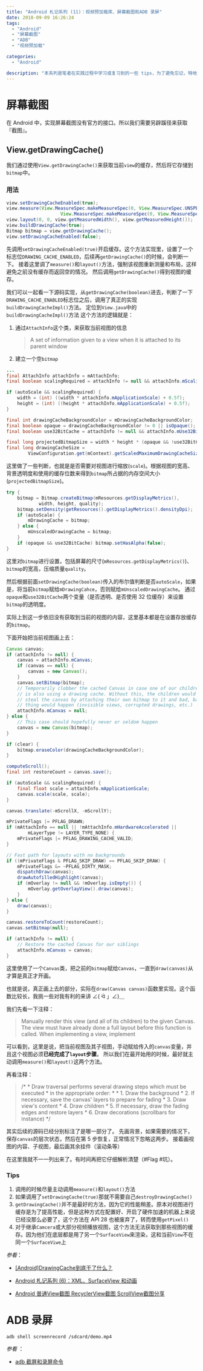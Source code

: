 ```yaml
---
title: "Android 札记系列 (11)：视频预加载库、屏幕截图和ADB 录屏"
date: 2018-09-09 16:26:24
tags:
  - "Android"
  - "屏幕截图"
  - "ADB"
  - "视频预加载"

categories:
  - "Android"

description: "本系列是笔者在实践过程中学习或复习到的一些 tips，为了避免忘记，特地记下来。本节记录的是了解如何实现屏幕截图、使用 ADB 录制屏幕以及介绍一个视频缓冲库..."
---
```


# 屏幕截图

在 Android 中，实现屏幕截图没有官方的接口。所以我们需要另辟蹊径来获取『截图』。

## View.getDrawingCache()

我们通过使用`View.getDrawingCache()`来获取当前`view`的缓存，然后将它存储到`bitmap`中。

### 用法

```java
view.setDrawingCacheEnabled(true);
view.measure(View.MeasureSpec.makeMeasureSpec(0, View.MeasureSpec.UNSPECIFIED),
                    View.MeasureSpec.makeMeasureSpec(0, View.MeasureSpec.UNSPECIFIED));
view.layout(0, 0, view.getMeasuredWidth(), view.getMeasuredHeight());
view.buildDrawingCache(true);
Bitmap bitmap = view.getDrawingCache();
view.setDrawingCacheEnabled(false);
```

先调用`setDrawingCacheEnabled(true)`开启缓存。这个方法实现里，设置了一个标志位`DRAWING_CACHE_ENABLED`，后续再`getDrawingCache()`的时候，会判断一下。
接着这里调了`measure()`和`layout()`方法，强制该视图重新测量和布局，这样避免之前没有缓存而返回空的情况。
然后调用`getDrawingCache()`得到视图的缓存。

我们可以一起看一下源码实现，从`getDrawingCache(boolean)`进去，判断了一下`DRAWING_CACHE_ENABLED`标志位之后，调用了真正的实现`buildDrawingCacheImpl()`方法。
定位到`View.java`中的`buildDrawingCacheImpl()`方法
这个方法的逻辑就是：

1. 通过`AttachInfo`这个类，来获取当前视图的信息

   > A set of information given to a view when it is attached to its parent
   > window

2. 建立一个空`bitmap`

```java
...
final AttachInfo attachInfo = mAttachInfo;
final boolean scalingRequired = attachInfo != null && attachInfo.mScalingRequired;

if (autoScale && scalingRequired) {
    width = (int) ((width * attachInfo.mApplicationScale) + 0.5f);
    height = (int) ((height * attachInfo.mApplicationScale) + 0.5f);
}

final int drawingCacheBackgroundColor = mDrawingCacheBackgroundColor;
final boolean opaque = drawingCacheBackgroundColor != 0 || isOpaque();
final boolean use32BitCache = attachInfo != null && attachInfo.mUse32BitDrawingCache;

final long projectedBitmapSize = width * height * (opaque && !use32BitCache ? 2 : 4);
final long drawingCacheSize =
        ViewConfiguration.get(mContext).getScaledMaximumDrawingCacheSize();
```

这里做了一些判断，也就是是否需要对视图进行缩放(`scale`)。根据视图的宽高、背景透明度和使用的缓存位数来得到`bitmap`所占据的内存空间大小(`projectedBitmapSize`)。


```java
try {
    bitmap = Bitmap.createBitmap(mResources.getDisplayMetrics(),
            width, height, quality);
    bitmap.setDensity(getResources().getDisplayMetrics().densityDpi);
    if (autoScale) {
        mDrawingCache = bitmap;
    } else {
        mUnscaledDrawingCache = bitmap;
    }
    if (opaque && use32BitCache) bitmap.setHasAlpha(false);
}
```

这里对`bitmap`进行设置，包括屏幕的尺寸(`mResources.getDisplayMetrics()`)、`bitmap`的宽高，压缩质量`quality`。

然后根据前面`setDrawingCache(boolean)`传入的布尔值判断是否`autoScale`，如果是，将当前`bitmap`赋给`mDrawingCahce`，否则赋给`mUnscaledDrawingCache`。
通过`opaque`和`use32BitCache`两个变量（是否透明、是否使用 32 位缓存）来设置`bitmap`的透明度。

实际上到这一步依旧没有获取到当前的视图的内容，这里基本都是在设置存放缓存的`bitmap`。

下面开始把当前视图画上去：

```java
Canvas canvas;
if (attachInfo != null) {
    canvas = attachInfo.mCanvas;
    if (canvas == null) {
        canvas = new Canvas();
    }
    canvas.setBitmap(bitmap);
    // Temporarily clobber the cached Canvas in case one of our children
    // is also using a drawing cache. Without this, the children would
    // steal the canvas by attaching their own bitmap to it and bad, bad
    // thing would happen (invisible views, corrupted drawings, etc.)
    attachInfo.mCanvas = null;
} else {
    // This case should hopefully never or seldom happen
    canvas = new Canvas(bitmap);
}

if (clear) {
    bitmap.eraseColor(drawingCacheBackgroundColor);
}

computeScroll();
final int restoreCount = canvas.save();

if (autoScale && scalingRequired) {
    final float scale = attachInfo.mApplicationScale;
    canvas.scale(scale, scale);
}

canvas.translate(-mScrollX, -mScrollY);

mPrivateFlags |= PFLAG_DRAWN;
if (mAttachInfo == null || !mAttachInfo.mHardwareAccelerated ||
        mLayerType != LAYER_TYPE_NONE) {
    mPrivateFlags |= PFLAG_DRAWING_CACHE_VALID;
}

// Fast path for layouts with no backgrounds
if ((mPrivateFlags & PFLAG_SKIP_DRAW) == PFLAG_SKIP_DRAW) {
    mPrivateFlags &= ~PFLAG_DIRTY_MASK;
    dispatchDraw(canvas);
    drawAutofilledHighlight(canvas);
    if (mOverlay != null && !mOverlay.isEmpty()) {
        mOverlay.getOverlayView().draw(canvas);
    }
} else {
    draw(canvas);
}

canvas.restoreToCount(restoreCount);
canvas.setBitmap(null);

if (attachInfo != null) {
    // Restore the cached Canvas for our siblings
    attachInfo.mCanvas = canvas;
}
```

这里使用了一个`Canvas`类，把之前的`bitmap`赋给`Canvas`，一直到`draw(canvas)`从才算是真正才开画。

也就是说，真正画上去的部分，实际在`draw(Canvas canvas)`函数里实现。这个函数比较长，我挑一些对我有利的来讲 ∠( ᐛ 」∠)＿

我们先看一下注释：

>  Manually render this view (and all of its children) to the given Canvas.
    The view must have already done a full layout before this function is
    called.  When implementing a view, implement

可以看到，这里是说，把当前视图及其子视图，手动赋给传入的`canvas`变量，并且这个视图必须**已经完成了`layout`步骤**。
所以我们在最开始用的时候，最好就主动调用`measure()`和`layout()`这两个方法。

再看注释：

>  /*
         * Draw traversal performs several drawing steps which must be executed
         * in the appropriate order:
         *
         *      1. Draw the background
         *      2. If necessary, save the canvas' layers to prepare for fading
         *      3. Draw view's content
         *      4. Draw children
         *      5. If necessary, draw the fading edges and restore layers
         *      6. Draw decorations (scrollbars for instance)
         */

其实后续的源码已经分别标注了是哪一部分了。
先画背景，如果需要的情况下，保存`canvas`的层次状态，然后在第 5 步恢复，正常情况下忽略这两步。
接着画视图的内容、子视图，最后画其余挂件（滚动条等）

在这里我就不一一列出来了。有时间再把它仔细解析清楚（#Flag #坑）。

### Tips

1. 调用的时候尽量主动调用`measure()`和`layout()`方法
2. 如果调用了`setDrawingCache(true)`那就不需要自己`destroyDrawingCache()`
3. `getDrawingCache()`并不是最好的方法，因为它的性能稍差。原本对视图进行缓存是为了提高性能，但是这种方式在配置好、开启了硬件加速的机器上来说已经没那么必要了，这个方法在 API 28 也被废弃了，转而使用`getPixel()`
4. 对于继承`Camcera`或大部分视频播放视图，这个方法无法获取到那些视图的缓存。因为他们在底层都是用了另一个`SurfaceView`来渲染，这和当前`View`不在同一个`SurfaceViwe`上

*参看*：

- [[Android]DrawingCache到底干了什么？](https://www.jianshu.com/p/09e32f10b394)

- [Android 札记系列 (6)：XML、SurfaceView 和动画](https://blog.rosuh.me/2018/08/Android-reading-note-6/)

- [Android 普通View截图 RecyclerView截图 ScrollView截图分享](https://juejin.im/post/5a37d8436fb9a04522079d33)


# ADB 录屏

```shell
adb shell screenrecord /sdcard/demo.mp4
```

*参看* ：

- [adb 截屏和录屏命令](https://blog.csdn.net/gdutxiaoxu/article/details/69802895)

